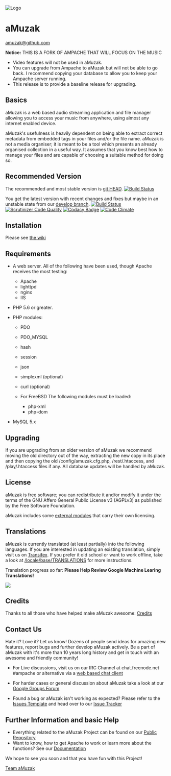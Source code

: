  ![Logo](https://github.com/ampcore/amuzak/raw/master/themes/rezak/images/amuzak-light.png)


aMuzak
=======
[amuzak@github.com](https://github.com/ampcore/amuzak/)

**Notice:**  THIS IS A FORK OF AMPACHE THAT WILL FOCUS ON THE MUSIC

- Video features will not be used in aMuzak.
- You can upgrade from Ampache to aMuzak but will not be able to go 
back. I recommend copying your database to allow you to keep your 
Ampache server running.
- This release is to provide a baseline release for upgrading.

Basics
------

aMuzak is a web based audio streaming application and file
manager allowing you to access your music from anywhere,
using almost any internet enabled device.

aMuzak's usefulness is heavily dependent on being able to extract
correct metadata from embedded tags in your files and/or the file name.
aMuzak is not a media organiser; it is meant to be a tool which
presents an already organised collection in a useful way. It assumes
that you know best how to manage your files and are capable of
choosing a suitable method for doing so.

Recommended Version
-------------------

The recommended and most stable version is [git HEAD](https://github.com/ampcore/amuzak/archive/master.tar.gz).
[![Build Status](https://api.travis-ci.org/ampcore/amuzak.svg?branch=master)](https://travis-ci.org/ampcore/amuzak)

You get the latest version with recent changes and fixes but maybe in an unstable state from our [develop branch](https://github.com/ampcore/amuzak/archive/develop.tar.gz).
[![Build Status](https://api.travis-ci.org/ampcore/amuzak.svg?branch=develop)](https://travis-ci.org/ampcore/amuzak)
[![Scrutinizer Code Quality](https://scrutinizer-ci.com/g/ampcore/amuzak/badges/quality-score.png?b=develop)](https://scrutinizer-ci.com/g/ampcore/amuzak/?branch=develop)
[![Codacy Badge](https://api.codacy.com/project/badge/Grade/2a10f9b966a5457da6c44853be600c52)](https://app.codacy.com/app/lachlan-00/amuzak)
[![Code Climate](https://api.codeclimate.com/v1/badges/7f56af9bd0c8302348c7/maintainability.svg)](https://codeclimate.com/github/ampcore/amuzak)

Installation
------------

Please see [the wiki](https://github.com/ampcore/amuzak/wiki/Installation)

Requirements
------------

* A web server. All of the following have been used, though Apache
receives the most testing:
    * Apache
    * lighttpd
    * nginx
    * IIS

* PHP 5.6 or greater.

* PHP modules:
    * PDO
    * PDO_MYSQL
    * hash
    * session
    * json
    * simplexml (optional)
    * curl (optional)

  * For FreeBSD The following modules must be loaded:
    * php-xml
    * php-dom

* MySQL 5.x

Upgrading
---------

If you are upgrading from an older version of aMuzak we recommend
moving the old directory out of the way, extracting the new copy in
its place and then copying the old /config/amuzak.cfg.php, /rest/.htaccess,
and /play/.htaccess files if any. All database updates will be handled by aMuzak.

License
-------

aMuzak is free software; you can redistribute it and/or
modify it under the terms of the GNU Affero General Public License v3 (AGPLv3)
as published by the Free Software Foundation.

aMuzak includes some [external modules](https://github.com/ampache/ampache/blob/develop/composer.lock) that carry their own licensing.

Translations
------------

aMuzak is currently translated (at least partially) into the
following languages. If you are interested in updating an existing
translation, simply visit us on [Transifex](https://www.transifex.com/ampachecore/amuzak).
If you prefer it old school or want to work offline, take a look at [/locale/base/TRANSLATIONS](https://github.com/ampcore/amuzak/blob/develop/locale/base/TRANSLATIONS.md)
for more instructions.

Translation progress so far:
**Please Help Review Google Machine Learing Translations!**

[![](https://www.transifex.com/_/charts/redirects/ampachecore/amuzak/image_png/config/)](https://www.transifex.com/projects/p/amuzak/)

Credits
-------

Thanks to all those who have helped make aMuzak awesome: [Credits](docs/ACKNOWLEDGEMENTS)


Contact Us
----------

Hate it? Love it? Let us know! Dozens of people send ideas for amazing new features, report bugs and further develop aMuzak actively. Be a part of aMuzak with it's more than 10 years long history and get in touch with an awesome and friendly community!

* For Live discussions, visit us on our IRC Channel at chat.freenode.net #ampache or alternative via a [web based chat client](https://webchat.freenode.net)

* For harder cases or general discussion about aMuzak take a look at our [Google Groups Forum](https://groups.google.com/forum/#!forum/ampache)
* Found a bug or aMuzak isn't working as expected? Please refer to the [Issues Template](https://github.com/ampcore/amuzak/wiki/Issues) and head over to our [Issue Tracker](https://github.com/ampcore/amuzak/issues)

Further Information and basic Help
----------------------------------

* Everything related to the aMuzak Project can be found on our [Public Repository](https://github.com/ampcore)
* Want to know, how to get Apache to work or learn more about the functions? See our [Documentation](https://github.com/ampcore/amuzak/wiki)

We hope to see you soon and that you have fun with this Project!

[Team aMuzak](docs/ACKNOWLEDGEMENTS)

